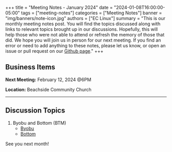 +++
title = "Meeting Notes - January 2024"
date = "2024-01-08T16:00:00-05:00"
tags = ["meeting-notes"]
categories = ["Meeting Notes"]
banner = "img/banners/note-icon.jpg"
authors = ["EC Linux"]
summary = "This is our monthly meeting notes post. You will find the topics discussed along with links to relevant topics brought up in our discussions. Hopefully, this will help those who were not able to attend or refresh the memory of those that did. We hope you will join us in person for our next meeting. If you find an error or need to add anything to these notes, please let us know, or open an issue or pull request on our [Github page](https://github.com/brettrbarker/eclinux.org)."
+++
## Business Items

**Next Meeting:** February 12, 2024 @6PM

**Location:** Beachside Community Church

* * *

## Discussion Topics

1. Byobu and Bottom (BTM)
    * [Byobu](https://byobu.org/)
    * [Bottom](https://github.com/ClementTsang/bottom)


See you next month!
